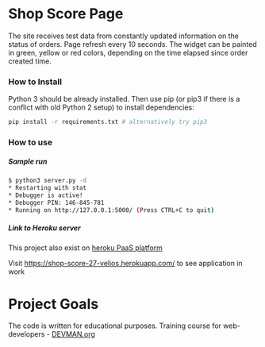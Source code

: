 # Shop Score Page

The site receives test data from constantly updated information on the status of orders. Page refresh every 10 seconds.
The widget can be painted in green, yellow or red colors, depending on the time elapsed since order created time.

### How to Install

Python 3 should be already installed. Then use pip (or pip3 if there is a conflict with old Python 2 setup) to install dependencies:

```bash
pip install -r requirements.txt # alternatively try pip3
```

### How to use
##### Sample run
```bash
$ python3 server.py -d
* Restarting with stat
* Debugger is active!
* Debugger PIN: 146-845-781
* Running on http://127.0.0.1:5000/ (Press CTRL+C to quit)
```
##### Link to Heroku server
This project also exist on [heroku PaaS platform](https://www.heroku.com/)

Visit https://shop-score-27-velios.herokuapp.com/ to see application in work

# Project Goals

The code is written for educational purposes. Training course for web-developers - [DEVMAN.org](https://devman.org)
